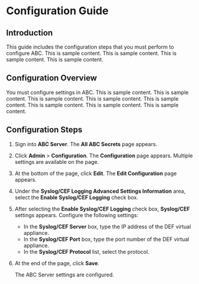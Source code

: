 [title]: # (Show Case)
[tags]: # (introduction)
[priority]: # (1)

#  Configuration Guide

## Introduction

This guide includes the configuration steps that you must perform to configure ABC. This is sample content. This is sample content. This is sample content. This is sample content.

## Configuration Overview

You must configure settings in ABC. This is sample content. This is sample content. This is sample content. This is sample content.
This is sample content. This is sample content. This is sample content. This is sample content.

## Configuration Steps

1.	Sign into **ABC Server**. The **All ABC Secrets** page appears.
 
2.	Click **Admin** > **Configuration**. The **Configuration** page appears.
	Multiple settings are available on the page.

3.	At the bottom of the page, click **Edit**. The **Edit Configuration** page appears. 

4.	Under the **Syslog/CEF Logging Advanced Settings Information** area, select the **Enable Syslog/CEF Logging** check box. 

5.	After selecting the **Enable Syslog/CEF Logging** check box, **Syslog/CEF** settings appears. Configure the following settings:
	* In the **Syslog/CEF Server** box, type the IP address of the DEF virtual appliance.
	* In the **Syslog/CEF Port** box, type the port number of the DEF virtual appliance.
	* In the **Syslog/CEF Protocol** list, select the protocol.
    
6.	At the end of the page, click **Save**.

	The ABC Server settings are configured.

 
 






